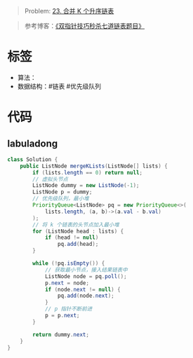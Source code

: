 <!--
 * @Auther: zth
 * @Date: 2024-03-02 15:06:23
 * @LastEditTime: 2024-03-02 15:44:43
 * @Description:
-->

<!-- TODO: 待做 -->

> Problem: [23. 合并 K 个升序链表](https://leetcode.cn/problems/merge-two-sorted-lists)

> 参考博客：[《双指针技巧秒杀七道链表题目》](https://labuladong.online/algo/essential-technique/linked-list-skills-summary/#合并-k-个有序链表)

# 标签

- 算法：
- 数据结构：#链表 #优先级队列

# 代码

## labuladong

```Java
class Solution {
    public ListNode mergeKLists(ListNode[] lists) {
        if (lists.length == 0) return null;
        // 虚拟头节点
        ListNode dummy = new ListNode(-1);
        ListNode p = dummy;
        // 优先级队列，最小堆
        PriorityQueue<ListNode> pq = new PriorityQueue<>(
            lists.length, (a, b)->(a.val - b.val)
        );
        // 将 k 个链表的头节点加入最小堆
        for (ListNode head : lists) {
            if (head != null)
                pq.add(head);
        }

        while (!pq.isEmpty()) {
            // 获取最小节点，接入结果链表中
            ListNode node = pq.poll();
            p.next = node;
            if (node.next != null) {
                pq.add(node.next);
            }
            // p 指针不断前进
            p = p.next;
        }

        return dummy.next;
    }
}
```

